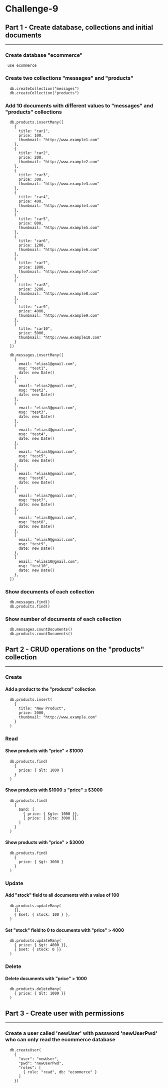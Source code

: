 # Challenge-9

## Part 1 - Create database, collections and initial documents

---

### Create database "ecommerce"

` use ecommerce`

### Create two collections "messages" and "products"

```
  db.createCollection("messages")
  db.createCollection("products")
```

### Add 10 documents with different values to "messages" and "products" collections

```
  db.products.insertMany([
    {
      title: "car1",
      price: 100,
      thumbnail: "http://www.example1.com"
    },
    {
      title: "car2",
      price: 200,
      thumbnail: "http://www.example2.com"
    },
    {
      title: "car3",
      price: 300,
      thumbnail: "http://www.example3.com"
    },
    {
      title: "car4",
      price: 400,
      thumbnail: "http://www.example4.com"
    },
    {
      title: "car5",
      price: 800,
      thumbnail: "http://www.example5.com"
    },
    {
      title: "car6",
      price: 1200,
      thumbnail: "http://www.example6.com"
    },
    {
      title: "car7",
      price: 1800,
      thumbnail: "http://www.example7.com"
    },
    {
      title: "car8",
      price: 3200,
      thumbnail: "http://www.example8.com"
    },
    {
      title: "car9",
      price: 4000,
      thumbnail: "http://www.example9.com"
    },
    {
      title: "car10",
      price: 5000,
      thumbnail: "http://www.example10.com"
    }
  ])

  db.messages.insertMany([
    {
      email: "elias1@gmail.com",
      msg: "test1",
      date: new Date()
    },
    {
      email: "elias2@gmail.com",
      msg: "test2",
      date: new Date()
    },
    {
      email: "elias3@gmail.com",
      msg: "test3",
      date: new Date()
    },
    {
      email: "elias4@gmail.com",
      msg: "test4",
      date: new Date()
    },
    {
      email: "elias5@gmail.com",
      msg: "test5",
      date: new Date()
    },
    {
      email: "elias6@gmail.com",
      msg: "test6",
      date: new Date()
    },
    {
      email: "elias7@gmail.com",
      msg: "test7",
      date: new Date()
    },
    {
      email: "elias8@gmail.com",
      msg: "test8",
      date: new Date()
    },
    {
      email: "elias9@gmail.com",
      msg: "test9",
      date: new Date()
    },
    {
      email: "elias10@gmail.com",
      msg: "test10",
      date: new Date()
    },
  ])
```

### Show documents of each collection

```
  db.messages.find()
  db.products.find()
```

### Show number of documents of each collection

```
  db.messages.countDocuments()
  db.products.countDocuments()
```

## Part 2 - CRUD operations on the "products" collection

---

### Create

#### Add a product to the "products" collection

```
  db.products.insert(
    {
      title: "New Product",
      price: 2000,
      thumbnail: "http://www.example.com"
    }
  )
```

### Read

#### Show products with "price" < $1000

```
  db.products.find(
    {
      price: { $lt: 1000 }
    }
  )
```

#### Show products with $1000 ≤ "price" ≤ $3000

```
  db.products.find(
    {
      $and: [
        { price: { $gte: 1000 }},
        { price: { $lte: 3000 }}
      ]
    }
  )
```

#### Show products with "price" > $3000

```
  db.products.find(
    {
      price: { $gt: 3000 }
    }
  )
```

### Update

#### Add "stock" field to all documents with a value of 100

```
  db.products.updateMany(
    {},
    { $set: { stock: 100 } },
  )
```

#### Set "stock" field to 0 to documents with "price" > 4000

```
  db.products.updateMany(
    { price: { $gt: 4000 }},
    { $set: { stock: 0 }}
  )
```

### Delete

#### Delete documents with "price" > 1000

```
  db.products.deleteMany(
    { price: { $lt: 1000 }}
  )
```

## Part 3 - Create user with permissions

---

### Create a user called 'newUser' with password 'newUserPwd' who can only read the ecommerce database

```
  db.createUser(
    {
      "user": "newUser",
      "pwd": "newUserPwd",
      "roles": [
        { role: "read", db: "ecommerce" }
      ]
    })
```
